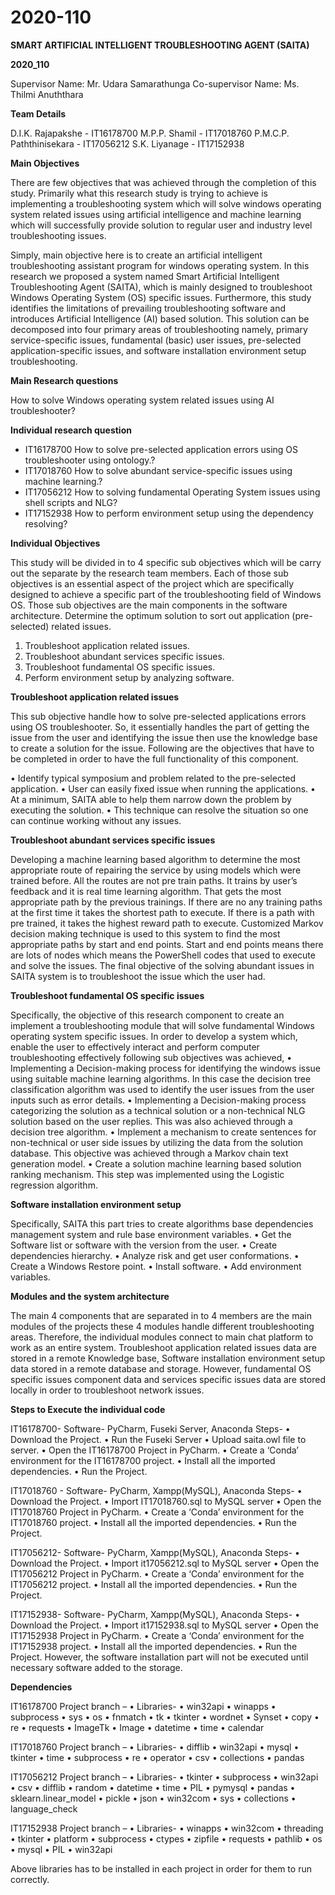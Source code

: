 # 2020-110

**SMART ARTIFICIAL INTELLIGENT TROUBLESHOOTING AGENT (SAITA)**

**2020_110**

Supervisor Name: Mr. Udara Samarathunga
Co-supervisor Name: Ms. Thilmi Anuththara

**Team Details**

D.I.K. Rajapakshe - IT16178700
M.P.P. Shamil - IT17018760
P.M.C.P. Paththinisekara - IT17056212
S.K. Liyanage - IT17152938

**Main Objectives**

There are few objectives that was achieved through the completion of this study. Primarily what this research study is trying to achieve is implementing a troubleshooting system which will solve windows operating system related issues using artificial intelligence and machine learning which will successfully provide solution to regular user and industry level troubleshooting issues.

Simply, main objective here is to create an artificial intelligent troubleshooting assistant program for windows operating system. In this research we proposed a system named Smart Artificial Intelligent Troubleshooting Agent (SAITA), which is mainly designed to troubleshoot Windows Operating System (OS) specific issues. Furthermore, this study identifies the limitations of prevailing troubleshooting software and introduces Artificial Intelligence (AI) based solution. This solution can be decomposed into four primary areas of troubleshooting namely, primary service-specific issues, fundamental (basic) user issues, pre-selected application-specific issues, and software installation environment setup troubleshooting.

**Main Research questions**

How to solve Windows operating system related issues using AI troubleshooter?

**Individual research question**

-	IT16178700
How to solve pre-selected application errors using OS troubleshooter using ontology.?
-	IT17018760
How to solve abundant service-specific issues using machine learning.?
-	IT17056212
How to solving fundamental Operating System issues using shell scripts and NLG?
-	IT17152938 
How to perform environment setup using the dependency resolving?

**Individual Objectives**

This study will be divided in to 4 specific sub objectives which will be carry out the separate by the research team members. Each of those sub objectives is an essential aspect of the project which are specifically designed to achieve a specific part of the troubleshooting field of Windows OS. Those sub objectives are the main components in the software architecture. Determine the optimum solution to sort out application (pre-selected) related issues.
1. Troubleshoot application related issues.
2. Troubleshoot abundant services specific issues.
3. Troubleshoot fundamental OS specific issues.
4. Perform environment setup by analyzing software.

**Troubleshoot application related issues**

This sub objective handle how to solve pre-selected applications errors using OS troubleshooter. So, it essentially handles the part of getting the issue from the user and identifying the issue then use the knowledge base to create a solution for the issue. Following are the objectives that have to be completed in order to have the full functionality of this component.

• Identify typical symposium and problem related to the pre-selected application.
• User can easily fixed issue when running the applications.
• At a minimum, SAITA able to help them narrow down the problem by executing the solution.
• This technique can resolve the situation so one can continue working without any issues.

**Troubleshoot abundant services specific issues**

Developing a machine learning based algorithm to determine the most appropriate route of repairing the service by using models which were trained before. All the routes are not pre train paths. It trains by user’s feedback and it is real time learning algorithm. That gets the most appropriate path by the previous trainings. If there are no any training paths at the first time it takes the shortest path to execute. If there is a path with pre trained, it takes the highest reward path to execute. Customized Markov decision making technique is used to this system to find the most appropriate paths by start and end points. Start and end points means there are lots of nodes which means the PowerShell codes that used to execute and solve the issues. The final objective of the solving abundant issues in SAITA system is to troubleshoot the issue which the user had.

**Troubleshoot fundamental OS specific issues**

Specifically, the objective of this research component to create an implement a troubleshooting module that will solve fundamental Windows operating system specific issues. In order to develop a system which, enable the user to effectively interact and perform computer troubleshooting effectively following sub objectives was achieved,
• Implementing a Decision-making process for identifying the windows issue using suitable machine learning algorithms. In this case the decision tree classification algorithm was used to identify the user issues from the user inputs such as error details.
• Implementing a Decision-making process categorizing the solution as a technical solution or a non-technical NLG solution based on the user replies. This was also achieved through a decision tree algorithm.
• Implement a mechanism to create sentences for non-technical or user side issues by utilizing the data from the solution database. This objective was achieved through a Markov chain text generation model.
• Create a solution machine learning based solution ranking mechanism. This step was implemented using the Logistic regression algorithm.

**Software installation environment setup**

Specifically, SAITA this part tries to create algorithms base dependencies management system and rule base environment variables.
• Get the Software list or software with the version from the user.
• Create dependencies hierarchy.
• Analyze risk and get user conformations.
• Create a Windows Restore point.
• Install software.
• Add environment variables.

**Modules and the system architecture**

The main 4 components that are separated in to 4 members are the main modules of the projects these 4 modules handle different troubleshooting areas. Therefore, the individual modules connect to main chat platform to work as an entire system. Troubleshoot application related issues data are stored in a remote Knowledge base, Software installation environment setup data stored in a remote database and storage. However, fundamental OS specific issues component data and services specific issues data are stored locally in order to troubleshoot network issues.

**Steps to Execute the individual code**

IT16178700- 
Software- PyCharm, Fuseki Server, Anaconda
Steps-
    • Download the Project.
    • Run the Fuseki Server
    • Upload saita.owl file to server.
    • Open the IT16178700 Project in PyCharm.
    • Create a ‘Conda’ environment for the IT16178700 project.
    • Install all the imported dependencies.
    • Run the Project.
    
IT17018760 -
Software- PyCharm, Xampp(MySQL), Anaconda
Steps- 
    • Download the Project.
    • Import IT17018760.sql to MySQL server
    • Open the IT17018760 Project in PyCharm.
    • Create a ‘Conda’ environment for the IT17018760 project.
    • Install all the imported dependencies.
    • Run the Project.

IT17056212-
Software- PyCharm, Xampp(MySQL), Anaconda
Steps- 
    • Download the Project.
    • Import it17056212.sql to MySQL server
    • Open the IT17056212 Project in PyCharm.
    • Create a ‘Conda’ environment for the IT17056212 project.
    • Install all the imported dependencies.
    • Run the Project.
    
IT17152938-
Software- PyCharm, Xampp(MySQL), Anaconda
Steps- 
    • Download the Project.
    • Import it17152938.sql to MySQL server
    • Open the IT17152938 Project in PyCharm.
    • Create a ‘Conda’ environment for the IT17152938 project.
    • Install all the imported dependencies.
    • Run the Project.
However, the software installation part will not be executed until necessary software added to the storage.

**Dependencies**

IT16178700 Project branch –
    • Libraries-
        • win32api
        • winapps
        • subprocess
        • sys
        • os
        • fnmatch
        • tk
        • tkinter
        • wordnet
        • Synset
        • copy
        • re
        • requests
        • ImageTk
        • Image
        • datetime
        • time
        • calendar
        
IT17018760 Project branch –
    • Libraries- 
        • difflib
        • win32api
        • mysql
        • tkinter
        • time
        • subprocess
        • re
        • operator
        • csv
        • collections
        • pandas
        
IT17056212 Project branch –
    • Libraries- 
        • tkinter
        • subprocess
        • win32api
        • csv
        • difflib
        • random
        • datetime
        • time
        • PIL
        • pymysql
        • pandas
        • sklearn.linear_model 
        • pickle
        • json
        • win32com
        • sys
        • collections
        • language_check

IT17152938 Project branch –
    • Libraries- 
        • winapps
        • win32com
        • threading
        • tkinter
        • platform
        • subprocess
        • ctypes
        • zipfile
        • requests
        • pathlib
        • os
        • mysql
        • PIL
        • win32api

Above libraries has to be installed in each project in order for them to run correctly.
